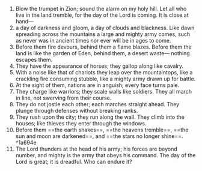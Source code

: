 1. Blow the trumpet in Zion; sound the alarm on my holy hill. Let all who live in the land tremble, for the day of the Lord is coming. It is close at hand—
2. a day of darkness and gloom, a day of clouds and blackness. Like dawn spreading across the mountains a large and mighty army comes, such as never was in ancient times nor ever will be in ages to come.
3. Before them fire devours, behind them a flame blazes. Before them the land is like the garden of Eden, behind them, a desert waste— nothing escapes them.
4. They have the appearance of horses; they gallop along like cavalry.
5. With a noise like that of chariots they leap over the mountaintops, like a crackling fire consuming stubble, like a mighty army drawn up for battle.
6. At the sight of them, nations are in anguish; every face turns pale.
7. They charge like warriors; they scale walls like soldiers. They all march in line, not swerving from their course.
8. They do not jostle each other; each marches straight ahead. They plunge through defenses without breaking ranks.
9. They rush upon the city; they run along the wall. They climb into the houses; like thieves they enter through the windows.
10. Before them ==the earth shakes==, ==the heavens tremble==, ==the sun and moon are darkened==, and ==the stars no longer shine==. ^1a694e
11. The Lord thunders at the head of his army; his forces are beyond number, and mighty is the army that obeys his command. The day of the Lord is great; it is dreadful. Who can endure it?